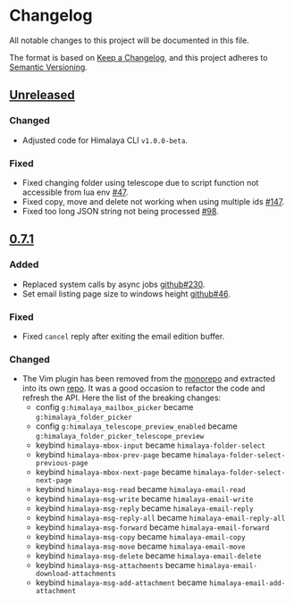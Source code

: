 # Changelog

All notable changes to this project will be documented in this file.

The format is based on [Keep a Changelog](https://keepachangelog.com/en/1.0.0/),
and this project adheres to [Semantic Versioning](https://semver.org/spec/v2.0.0.html).

## [Unreleased]

### Changed

- Adjusted code for Himalaya CLI `v1.0.0-beta`.

### Fixed

- Fixed changing folder using telescope due to script function not accessible from lua env [#47].
- Fixed copy, move and delete not working when using multiple ids [#147].
- Fixed too long JSON string not being processed [#98].

## [0.7.1]

### Added

- Replaced system calls by async jobs [github#230].
- Set email listing page size to windows height [github#46].

### Fixed

- Fixed `cancel` reply after exiting the email edition buffer.

### Changed

- The Vim plugin has been removed from the
  [monorepo](https://github.com/soywod/himalaya) and extracted into
  its own [repo](https://git.sr.ht/~soywod/himalaya-vim). It was a
  good occasion to refactor the code and refresh the API. Here the
  list of the breaking changes:
  - config `g:himalaya_mailbox_picker` became `g:himalaya_folder_picker`
  - config `g:himalaya_telescope_preview_enabled` became `g:himalaya_folder_picker_telescope_preview`
  - keybind `himalaya-mbox-input` became `himalaya-folder-select`
  - keybind `himalaya-mbox-prev-page` became `himalaya-folder-select-previous-page`
  - keybind `himalaya-mbox-next-page` became `himalaya-folder-select-next-page`
  - keybind `himalaya-msg-read` became `himalaya-email-read`
  - keybind `himalaya-msg-write` became `himalaya-email-write`
  - keybind `himalaya-msg-reply` became `himalaya-email-reply`
  - keybind `himalaya-msg-reply-all` became `himalaya-email-reply-all`
  - keybind `himalaya-msg-forward` became `himalaya-email-forward`
  - keybind `himalaya-msg-copy` became `himalaya-email-copy`
  - keybind `himalaya-msg-move` became `himalaya-email-move`
  - keybind `himalaya-msg-delete` became `himalaya-email-delete`
  - keybind `himalaya-msg-attachments` became `himalaya-email-download-attachments`
  - keybind `himalaya-msg-add-attachment` became `himalaya-email-add-attachment`

[Unreleased]: https://git.sr.ht/~soywod/himalaya-vim/tree/develop
[0.7.1]: https://git.sr.ht/~soywod/himalaya-vim/refs/v0.7.1

[#47]: https://todo.sr.ht/~soywod/pimalaya/47
[#98]: https://todo.sr.ht/~soywod/pimalaya/98
[#147]: https://todo.sr.ht/~soywod/pimalaya/147

[github#230]: https://github.com/soywod/himalaya/issues/230
[github#46]: https://github.com/soywod/himalaya/issues/46
